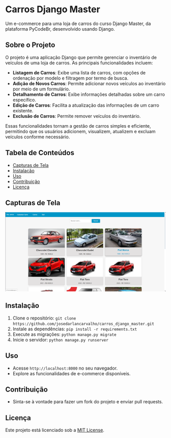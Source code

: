 # Carros Django Master

Um e-commerce para uma loja de carros do curso Django Master, da plataforma PyCodeBr, desenvolvido usando Django.

## Sobre o Projeto

O projeto é uma aplicação Django que permite gerenciar o inventário de veículos de uma loja de carros. As principais funcionalidades incluem:

- **Listagem de Carros**: Exibe uma lista de carros, com opções de ordenação por modelo e filtragem por termo de busca.
- **Adição de Novos Carros**: Permite adicionar novos veículos ao inventário por meio de um formulário.
- **Detalhamento de Carros**: Exibe informações detalhadas sobre um carro específico.
- **Edição de Carros**: Facilita a atualização das informações de um carro existente.
- **Exclusão de Carros**: Permite remover veículos do inventário.

Essas funcionalidades tornam a gestão de carros simples e eficiente, permitindo que os usuários adicionem, visualizem, atualizem e excluam veículos conforme necessário.

## Tabela de Conteúdos
- [Capturas de Tela](#capturas-de-tela)
- [Instalação](#instalação)
- [Uso](#uso)
- [Contribuição](#contribuição)
- [Licença](#licença)

## Capturas de Tela
![Homepage](https://github.com/josedarlancarvalho/carros_django_master/blob/main/principal.png)

## Instalação
1. Clone o repositório: `git clone https://github.com/josedarlancarvalho/carros_django_master.git`
2. Instale as dependências: `pip install -r requirements.txt`
3. Execute as migrações: `python manage.py migrate`
4. Inicie o servidor: `python manage.py runserver`

## Uso
- Acesse `http://localhost:8000` no seu navegador.
- Explore as funcionalidades de e-commerce disponíveis.

## Contribuição
- Sinta-se à vontade para fazer um fork do projeto e enviar pull requests.

## Licença
Este projeto está licenciado sob a [MIT License](LICENSE).
